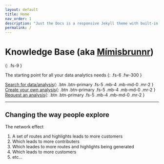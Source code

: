 ```yaml
---
layout: default
title: Home
nav_order: 1
description: "Just the Docs is a responsive Jekyll theme with built-in search that is easily customizable and hosted on GitHub Pages."
permalink: /
---
```


# Knowledge Base (aka [Mímisbrunnr](https://en.wikipedia.org/wiki/M%C3%ADmisbrunnr))
{: .fs-9 }

The starting point for all your data analytics needs
{: .fs-6 .fw-300 }

[Search for data/analysis](#search){: .btn .btn-primary .fs-5 .mb-4 .mb-md-0 .mr-2 } 
[Create your own analysis](#toolkit){: .btn .btn-primary .fs-5 .mb-4 .mb-md-0 .mr-2 } 
[Request an analysis](#requests){: .btn .btn-primary .fs-5 .mb-4 .mb-md-0 .mr-2 } 

---

## Changing the way people explore

The network effect

1. A set of routes and highlights leads to more customers
2. Which leads to more contributers
3. Which leades to more routes and highlights being generated
4. Which leads to more customers
5. etc...
